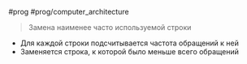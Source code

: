 #prog #prog/computer_architecture

> Замена наименее часто используемой строки

- Для каждой строки подсчитывается частота обращений к ней
- Заменяется строка, к которой было меньше всего обращений
